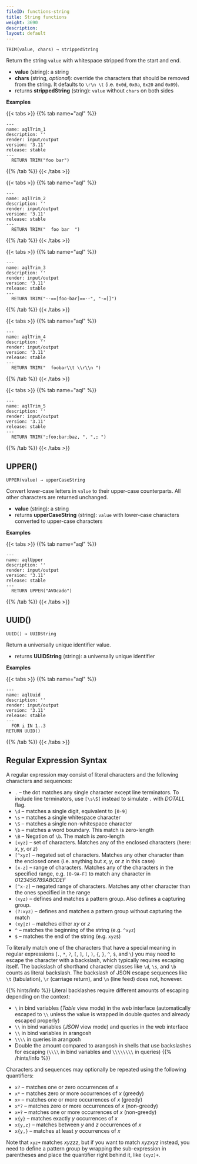 ```yaml
---
fileID: functions-string
title: String functions
weight: 3690
description: 
layout: default
---
```

`TRIM(value, chars) → strippedString`

Return the string `value` with whitespace stripped from the start and end.

- **value** (string): a string
- **chars** (string, *optional*): override the characters that should
  be removed from the string. It defaults to `\r\n \t` (i.e. `0x0d`, `0x0a`,
  `0x20` and `0x09`).
- returns **strippedString** (string): `value` without `chars` on both sides

**Examples**


 {{< tabs >}}
{{% tab name="aql" %}}
```aql
---
name: aqlTrim_1
description: ''
render: input/output
version: '3.11'
release: stable
---
  RETURN TRIM("foo bar")
```
{{% /tab %}}
{{< /tabs >}}






 {{< tabs >}}
{{% tab name="aql" %}}
```aql
---
name: aqlTrim_2
description: ''
render: input/output
version: '3.11'
release: stable
---
  RETURN TRIM("  foo bar  ")
```
{{% /tab %}}
{{< /tabs >}}






 {{< tabs >}}
{{% tab name="aql" %}}
```aql
---
name: aqlTrim_3
description: ''
render: input/output
version: '3.11'
release: stable
---
  RETURN TRIM("--==[foo-bar]==--", "-=[]")
```
{{% /tab %}}
{{< /tabs >}}






 {{< tabs >}}
{{% tab name="aql" %}}
```aql
---
name: aqlTrim_4
description: ''
render: input/output
version: '3.11'
release: stable
---
  RETURN TRIM("  foobar\\t \\r\\n ")
```
{{% /tab %}}
{{< /tabs >}}






 {{< tabs >}}
{{% tab name="aql" %}}
```aql
---
name: aqlTrim_5
description: ''
render: input/output
version: '3.11'
release: stable
---
  RETURN TRIM(";foo;bar;baz, ", ",; ")
```
{{% /tab %}}
{{< /tabs >}}





## UPPER()

`UPPER(value) → upperCaseString`

Convert lower-case letters in `value` to their upper-case counterparts.
All other characters are returned unchanged.

- **value** (string): a string
- returns **upperCaseString** (string): `value` with lower-case characters converted
  to upper-case characters

**Examples**


 {{< tabs >}}
{{% tab name="aql" %}}
```aql
---
name: aqlUpper
description: ''
render: input/output
version: '3.11'
release: stable
---
  RETURN UPPER("AVOcado")
```
{{% /tab %}}
{{< /tabs >}}





## UUID()

`UUID() → UUIDString`

Return a universally unique identifier value.

- returns **UUIDString** (string): a universally unique identifier

**Examples**


 {{< tabs >}}
{{% tab name="aql" %}}
```aql
---
name: aqlUuid
description: ''
render: input/output
version: '3.11'
release: stable
---
  FOR i IN 1..3
RETURN UUID()
```
{{% /tab %}}
{{< /tabs >}}





## Regular Expression Syntax

A regular expression may consist of literal characters and the following 
characters and sequences:

- `.` – the dot matches any single character except line terminators.
  To include line terminators, use `[\s\S]` instead to simulate `.` with *DOTALL* flag.
- `\d` – matches a single digit, equivalent to `[0-9]`
- `\s` – matches a single whitespace character
- `\S` – matches a single non-whitespace character
- `\b` – matches a word boundary. This match is zero-length
- `\B` – Negation of `\b`. The match is zero-length
- `[xyz]` – set of characters. Matches any of the enclosed characters
  (here: *x*, *y*, or *z*)
- `[^xyz]` – negated set of characters. Matches any other character than the
  enclosed ones (i.e. anything but *x*, *y*, or *z* in this case)
- `[x-z]` – range of characters. Matches any of the characters in the 
  specified range, e.g. `[0-9A-F]` to match any character in
  *0123456789ABCDEF*
- `[^x-z]` – negated range of characters. Matches any other character than the
  ones specified in the range
- `(xyz)` – defines and matches a pattern group. Also defines a capturing group.
- `(?:xyz)` – defines and matches a pattern group without capturing the match
- `(xy|z)` – matches either *xy* or *z*
- `^` – matches the beginning of the string (e.g. `^xyz`)
- `$` – matches the end of the string (e.g. `xyz$`)

To literally match one of the characters that have a special meaning in regular
expressions (`.`, `*`, `?`, `[`, `]`, `(`, `)`, `{`, `}`, `^`, `$`, and `\`)
you may need to escape the character with a backslash, which typically requires
escaping itself. The backslash of shorthand character classes like `\d`, `\s`,
and `\b` counts as literal backslash. The backslash of JSON escape sequences
like `\t` (tabulation), `\r` (carriage return), and `\n` (line feed) does not,
however.


{{% hints/info %}}
  Literal backlashes require different amounts of escaping depending on the
context:
- `\` in bind variables (_Table_ view mode) in the web interface (automatically
  escaped to `\\` unless the value is wrapped in double quotes and already
  escaped properly)
- `\\` in bind variables (_JSON_ view mode) and queries in the web interface
- `\\` in bind variables in arangosh
- `\\\\` in queries in arangosh
- Double the amount compared to arangosh in shells that use backslashes for
escaping (`\\\\` in bind variables and `\\\\\\\\` in queries)
{{% /hints/info %}}

Characters and sequences may optionally be repeated using the following
quantifiers:

- `x?` – matches one or zero occurrences of *x*
- `x*` – matches zero or more occurrences of *x* (greedy)
- `x+` – matches one or more occurrences of *x* (greedy)
- `x*?` – matches zero or more occurrences of *x* (non-greedy)
- `x+?` – matches one or more occurrences of *x* (non-greedy)
- `x{y}` – matches exactly *y* occurrences of *x*
- `x{y,z}` – matches between *y* and *z* occurrences of *x*
- `x{y,}` – matches at least *y* occurrences of *x*

Note that `xyz+` matches *xyzzz*, but if you want to match *xyzxyz* instead,
you need to define a pattern group by wrapping the sub-expression in parentheses
and place the quantifier right behind it, like `(xyz)+`.
